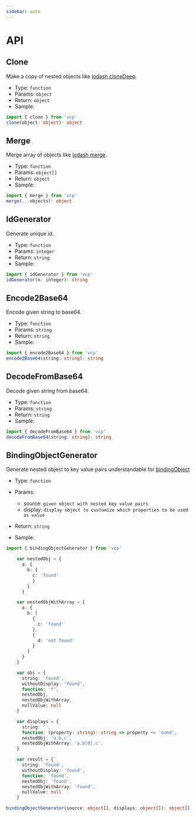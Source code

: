 ```yaml
---
sidebar: auto
---
```


# API

## Clone

Make a copy of nested objects like [lodash cloneDeep](https://lodash.com/docs/4.17.15#cloneDeep).

- Type: `function`
- Params: `object`
- Return: `object`
- Sample:

```ts
import { clone } from 'vcp'
clone(object: object): object
```

## Merge

Merge array of objects like [lodash merge](https://lodash.com/docs/4.17.15#merge).

- Type: `function`
- Params: `object[]`
- Return: `object`
- Sample:

```ts
import { merge } from 'vcp'
merge(...objects): object
```

## IdGenerator

Generate unique id.

- Type: `function`
- Params: `integer`
- Return: `string`
- Sample:

```ts
import { idGenerator } from 'vcp'
idGenerator(n: integer): string
```

## Encode2Base64

Encode given string to base64.

- Type: `function`
- Params: `string`
- Return: `string`
- Sample:

```ts
import { encode2Base64 } from 'vcp'
encode2Base64(string: string): string
```

## DecodeFromBase64

Decode given string from base64.

- Type: `function`
- Params: `string`
- Return: `string`
- Sample:

```ts
import { decodeFromBase64 } from 'vcp'
decodeFromBase64(string: string): string
```

## BindingObjectGenerator

Generate nested object to key value pairs understandable for [bindingObject](/guide/elements/bindingobject)

- Type: `function`
- Params:

  - source: `given object with nested key value pairs`
  - display: `display object to customize which properties to be used as value`

- Return: `string`
- Sample:

```ts
import { bindingObjectGenerator } from 'vcp'

    var nestedObj = {
      a: {
        b: {
          c: 'found'
          }
        }
      }

    var nestedObjWithArray = {
      a: {
        b: [
          {
            c: 'found'
          },
          {
            d: 'not found'
          }
        ]
      }
    }

    var obj = {
      string: 'found',
      withoutDisplay: 'found',
      function: 'f',
      nestedObj,
      nestedObjWithArray,
      nullValue: null
    }

    var displays = {
      string: '',
      function: (property: string): string => property += 'ound',
      nestedObj: 'a.b.c',
      nestedObjWithArray: 'a.b[0].c',
    }

    var result = {
      string: 'found',
      withoutDisplay: 'found',
      function: 'found',
      nestedObj: 'found',
      nestedObjWithArray: 'found',
      nullValue: null
    }

bindingObjectGenerator(source: object[], displays: object[]): object[]
```
